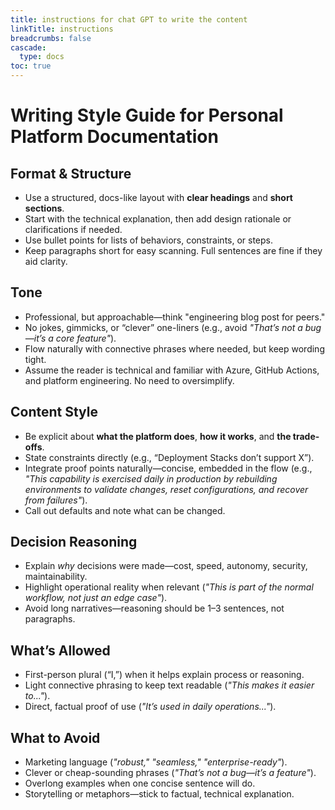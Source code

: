 ```yaml
---
title: instructions for chat GPT to write the content
linkTitle: instructions
breadcrumbs: false
cascade:
  type: docs  
toc: true
---
```




# Writing Style Guide for Personal Platform Documentation

## Format & Structure
- Use a structured, docs-like layout with **clear headings** and **short sections**.
- Start with the technical explanation, then add design rationale or clarifications if needed.
- Use bullet points for lists of behaviors, constraints, or steps.
- Keep paragraphs short for easy scanning. Full sentences are fine if they aid clarity.

## Tone
- Professional, but approachable—think "engineering blog post for peers."
- No jokes, gimmicks, or “clever” one-liners (e.g., avoid *"That’s not a bug—it’s a core feature"*).
- Flow naturally with connective phrases where needed, but keep wording tight.
- Assume the reader is technical and familiar with Azure, GitHub Actions, and platform engineering. No need to oversimplify.

## Content Style
- Be explicit about **what the platform does**, **how it works**, and **the trade-offs**.
- State constraints directly (e.g., “Deployment Stacks don’t support X”).
- Integrate proof points naturally—concise, embedded in the flow (e.g., *"This capability is exercised daily in production by rebuilding environments to validate changes, reset configurations, and recover from failures"*).
- Call out defaults and note what can be changed.

## Decision Reasoning
- Explain *why* decisions were made—cost, speed, autonomy, security, maintainability.
- Highlight operational reality when relevant (*"This is part of the normal workflow, not just an edge case"*).
- Avoid long narratives—reasoning should be 1–3 sentences, not paragraphs.

## What’s Allowed
- First-person plural (“I,”) when it helps explain process or reasoning.
- Light connective phrasing to keep text readable (*"This makes it easier to..."*).
- Direct, factual proof of use (*"It’s used in daily operations..."*).

## What to Avoid
- Marketing language (*"robust," "seamless," "enterprise-ready"*).
- Clever or cheap-sounding phrases (*"That’s not a bug—it’s a feature"*).
- Overlong examples when one concise sentence will do.
- Storytelling or metaphors—stick to factual, technical explanation.
